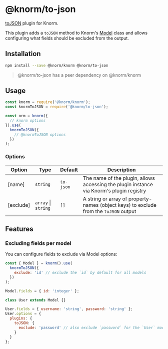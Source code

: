 # @knorm/to-json

[toJSON](<https://developer.mozilla.org/en-US/docs/Web/JavaScript/Reference/Global_Objects/JSON/stringify#toJSON()_behavior>)
plugin for Knorm.

This plugin adds a `toJSON` method to Knorm's [Model](/api.md#model) class and
allows configuring what fields should be excluded from the output.

## Installation

```bash
npm install --save @knorm/knorm @knorm/to-json
```

> @knorm/to-json has a peer dependency on @knorm/knorm

## Usage

```js
const knorm = require('@knorm/knorm');
const knormToJSON = require('@knorm/to-json');

const orm = knorm({
  // knorm options
}).use(
  knormToJSON({
    // @knormToJSON options
  })
);
```

### Options

| Option    | Type                | Default   | Description                                                                                                              |
| --------- | ------------------- | --------- | ------------------------------------------------------------------------------------------------------------------------ |
| [name]    | `string`            | `to-json` | The name of the plugin, allows accessing the plugin instance via Knorm's [plugin registry](/api.md#knorm-plugins-object) |
| [exclude] | `array` \| `string` | `[]`      | A string or array of property-names (object keys) to exclude from the `toJSON` output                                    |

## Features

### Excluding fields per model

You can configure fields to exclude via Model options:

```js
const { Model } = knorm().use(
  knormToJSON({
    exclude: 'id' // exclude the `id` by default for all models
  })
);

Model.fields = { id: 'integer' };

class User extends Model {}

User.fields = { username: 'string', password: 'string' };
User.options = {
  plugins: {
    toJSON: {
      exclude: 'password' // also exclude `password` for the `User` model
    }
  }
};
```
